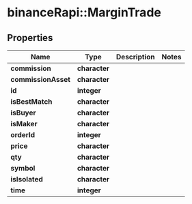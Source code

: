 # binanceRapi::MarginTrade


## Properties
Name | Type | Description | Notes
------------ | ------------- | ------------- | -------------
**commission** | **character** |  | 
**commissionAsset** | **character** |  | 
**id** | **integer** |  | 
**isBestMatch** | **character** |  | 
**isBuyer** | **character** |  | 
**isMaker** | **character** |  | 
**orderId** | **integer** |  | 
**price** | **character** |  | 
**qty** | **character** |  | 
**symbol** | **character** |  | 
**isIsolated** | **character** |  | 
**time** | **integer** |  | 


